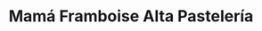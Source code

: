 ---
title: "Mamá Framboise Alta Pastelería"
url: /madrid/mama-framboise-alta-pasteleria/
shop: pastelería
---